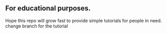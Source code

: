 ## For educational purposes.

Hope this repo will grow fast to provide simple tutorials for people in need.
change branch for the tutorial
